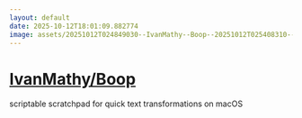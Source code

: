 ```yaml
---
layout: default
date: 2025-10-12T18:01:09.882774
image: assets/20251012T024849030--IvanMathy--Boop--20251012T025408310--cropped.png
---
```


# [IvanMathy/Boop](https://github.com/IvanMathy/Boop)

scriptable scratchpad for quick text transformations on macOS
